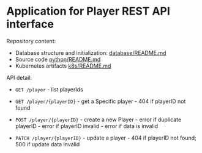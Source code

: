 # Application for Player REST API interface

Repository content:

- Database structure and initialization: [database/README.md](database/README.md)
- Source code [python/README.md](python/README.md)
- Kubernetes artifacts [k8s/README.md](k8s/README.md)

API detail:

- `GET /player` - list playerIds

- `GET /player/{playerID}` - get a Specific player - 404 if playerID not found

- `POST /player/{playerID}` - create a new Player - error if duplicate playerID - error if playerID invalid - error if data is invalid

- `PATCH /player/{playerID}` - update a player - 404 if playerID not found; 500 if update data invalid